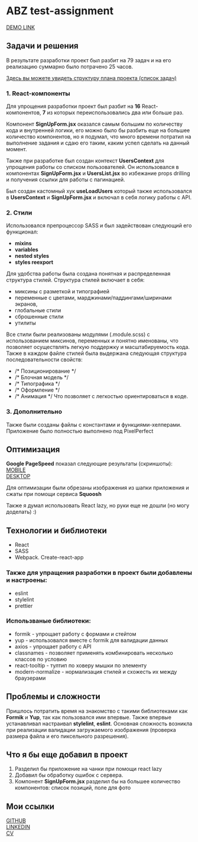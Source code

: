 # ABZ test-assignment
[DEMO LINK](https://fluebubble.github.io/abz-test-assignment/)

## Задачи и решения
В результате разработки проект был разбит на 79 задач и на его реализацию суммарно было потрачено 25 часов.

[Здесь вы можете увидеть структуру плана проекта (список задач)](https://trotsanatoliy.notion.site/ABZ-3b2caf2e314e4807866128bdd0361ed5)

### 1. React-компоненты
Для упрощения разработки проект был разбит на **16** React-компонентов, **7** из которых переиспользовались два или больше раз.

Компонент **SignUpForm.jsx** оказался самым большим по количеству кода и внутренней логики, его можно было бы разбить еще на большее количество компонентов, но я подумал, что много времени потратил на выполнение задания и сдаю его таким, каким успел сделать на данный момент.

Также при разработке был создан контекст **UsersContext** для упрощения работы со списком пользователей. Он использовался в компонентах **SignUpForm.jsx** и **UsersList.jsx** во избежание props drilling и получения ссылки для работы с пагинацией.

Был создан кастомный хук **useLoadUsers** который также использовался в **UsersContext** и **SignUpForm.jsx** и включал в себя логику работы с API.

### 2. Стили
Использовался препроцессор SASS и был задействован следующий его функционал:
- **mixins**
- **variables**
- **nested styles**
- **styles reexport**

Для удобства работы была создана понятная и распределенная структура стилей. Структура стилей включает в себя:
- миксины с разметкой и типографией
- переменные с цветами, марджинами/паддингами/ширинами экранов,
- глобальные стили
- сброшенные стили
- утилиты

Все стили были реализованы модулями (.module.scss) с использованием миксинов, переменных и понятно именованы, что позволяет осуществлять легкую поддержку и масштабируемость кода.
Также в каждом файле стилей была выдержана следующая структура последовательности свойств:
- /* Позиционирование */
- /* Блочная модель */
- /* Типографика */
- /* Оформление */
- /* Анимация */
Что позволяет с легкостью ориентироваться в коде.

### 3. Дополнительно
Также были созданы файлы с константами и функциями-хелперами.
Приложение было полностью выполнено под PixelPerfect

## Оптимизация 
**Google PageSpeed** показал следующие результаты (скриншоты):\
[MOBILE](https://prnt.sc/kij4uzIm7MLF)\
[DESKTOP](https://prnt.sc/8vysPwtENKe2)

Для оптимизации были обрезаны изображения из шапки приложения и сжаты при помощи сервиса **Squoosh**

Также я думал использовать React lazy, но руки еще не дошли (но могу доделать) :)

## Технологии и библиотеки
- React
- SASS
- Webpack. Create-react-app

### Также для упращения разработки в проект были добавлены и настроены:
- eslint
- stylelint
- prettier

### Использваные библиотеки:
- formik - упрощает работу с формами и стейтом
- yup - использовался вместе с formik для валидации данных
- axios - упрощает работу с API
- classnames - позволяет применять комбинировать несколько классов по условию
- react-tooltip - тултип по ховеру мышки по элементу
- modern-normalize - нормализация стилей и схожесть их между браузерами

## Проблемы и сложности

Пришлось потратить время на знакомство с такими библиотеками как **Formik** и **Yup**, так как пользовался ими впервые. Также впервые устанавливал настраивал **stylelint**, **eslint**.
Основная сложность возникла при реализации валидации загружаемого изображения (проверка размера файла и его пиксельного разрешения).

## Что я бы еще добавил в проект

1. Разделил бы приложение на чанки при помощи react lazy
2. Добавил бы обработку ошибок с сервера.
3. Компонент **SignUpForm.jsx** разделил бы на большее количество компонентов: список позиций, поле для фото

## Мои ссылки

[GITHUB](https://github.com/Fluebubble)\
[LINKEDIN](https://www.linkedin.com/in/anatoliy-trots/)\
[CV](https://drive.google.com/file/d/12DKnY0--cCAE7tZbu5XGaBH6pPgToiN5/view)
